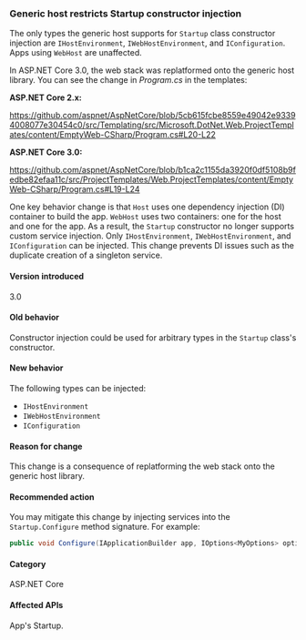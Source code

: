 ### Generic host restricts Startup constructor injection

The only types the generic host supports for `Startup` class constructor injection are `IHostEnvironment`, `IWebHostEnvironment`, and `IConfiguration`. Apps using `WebHost` are unaffected.

In ASP.NET Core 3.0, the web stack was replatformed onto the generic host library. You can see the change in *Program.cs* in the templates:

**ASP.NET Core 2.x:**

https://github.com/aspnet/AspNetCore/blob/5cb615fcbe8559e49042e93394008077e30454c0/src/Templating/src/Microsoft.DotNet.Web.ProjectTemplates/content/EmptyWeb-CSharp/Program.cs#L20-L22

**ASP.NET Core 3.0:**

https://github.com/aspnet/AspNetCore/blob/b1ca2c1155da3920f0df5108b9fedbe82efaa11c/src/ProjectTemplates/Web.ProjectTemplates/content/EmptyWeb-CSharp/Program.cs#L19-L24

One key behavior change is that `Host` uses one dependency injection (DI) container to build the app. `WebHost` uses two containers: one for the host and one for the app. As a result, the `Startup` constructor no longer supports custom service injection. Only `IHostEnvironment`, `IWebHostEnvironment`, and `IConfiguration` can be injected. This change prevents DI issues such as the duplicate creation of a singleton service.

#### Version introduced

3.0

#### Old behavior

Constructor injection could be used for arbitrary types in the `Startup` class's constructor.

#### New behavior

The following types can be injected:

- `IHostEnvironment`
- `IWebHostEnvironment`
- `IConfiguration`

#### Reason for change

This change is a consequence of replatforming the web stack onto the generic host library.

#### Recommended action

You may mitigate this change by injecting services into the `Startup.Configure` method signature. For example:

```csharp
public void Configure(IApplicationBuilder app, IOptions<MyOptions> options)
```

#### Category

ASP.NET Core

#### Affected APIs

App's Startup.
